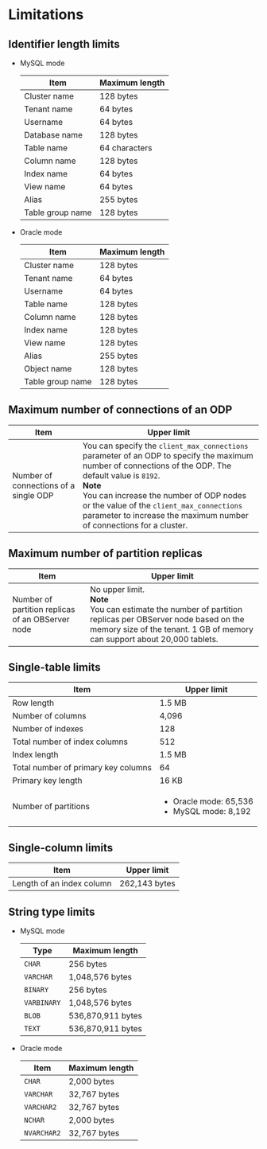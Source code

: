 # Limitations

## Identifier length limits

* MySQL mode

   | **Item** | **Maximum length** |
   |---------|----------|
   | Cluster name | 128 bytes |
   | Tenant name | 64 bytes |
   | Username | 64 bytes |
   | Database name | 128 bytes |
   | Table name | 64 characters |
   | Column name | 128 bytes |
   | Index name | 64 bytes |
   | View name | 64 bytes |
   | Alias | 255 bytes |
   | Table group name | 128 bytes |

* Oracle mode

   | **Item** | **Maximum length** |
   |--------|----------|
   | Cluster name | 128 bytes |
   | Tenant name | 64 bytes |
   | Username | 64 bytes |
   | Table name | 128 bytes |
   | Column name | 128 bytes |
   | Index name | 128 bytes |
   | View name | 128 bytes |
   | Alias | 255 bytes |
   | Object name | 128 bytes |
   | Table group name | 128 bytes |

## Maximum number of connections of an ODP

| Item | Upper limit |
|-----------------|-------------------------------------------------------------------------------------------------------------------------------------------------------------------|
| Number of connections of a single ODP | You can specify the `client_max_connections` parameter of an ODP to specify the maximum number of connections of the ODP. The default value is `8192`.  <br><blokequote>**Note**</br>You can increase the number of ODP nodes or the value of the `client_max_connections` parameter to increase the maximum number of connections for a cluster.  </blokequote> |

## Maximum number of partition replicas

| Item | Upper limit |
|--------------------|-------------------------------------------------------------------------------------|
| Number of partition replicas of an OBServer node | No upper limit.</br>**Note**</br>You can estimate the number of partition replicas per OBServer node based on the memory size of the tenant. 1 GB of memory can support about 20,000 tablets. |

## Single-table limits

| Item | Upper limit |
|-------|-------------------------------------------------------------------------------------------------------------------------------|
| Row length | 1.5 MB |
| Number of columns | 4,096 |
| Number of indexes | 128 |
| Total number of index columns | 512 |
| Index length | 1.5 MB |
| Total number of primary key columns | 64 |
| Primary key length | 16 KB |
| Number of partitions | <ul><li>Oracle mode: 65,536</li> <li>MySQL mode: 8,192</li></ul> |

## Single-column limits

| Item | Upper limit |
|---------|-----------|
| Length of an index column | 262,143 bytes |

## String type limits

* MySQL mode

   | **Type** | **Maximum length** |
   |-------------|----------|
   | `CHAR` | 256 bytes |
   | `VARCHAR` | 1,048,576 bytes |
   | `BINARY` | 256 bytes |
   | `VARBINARY` | 1,048,576 bytes |
   | `BLOB` | 536,870,911 bytes |
   | `TEXT` | 536,870,911 bytes |

* Oracle mode

   | **Item** | **Maximum length** |
   |-------------|----------|
   | `CHAR` | 2,000 bytes |
   | `VARCHAR` | 32,767 bytes |
   | `VARCHAR2` | 32,767 bytes |
   | `NCHAR` | 2,000 bytes |
   | `NVARCHAR2` | 32,767 bytes |
